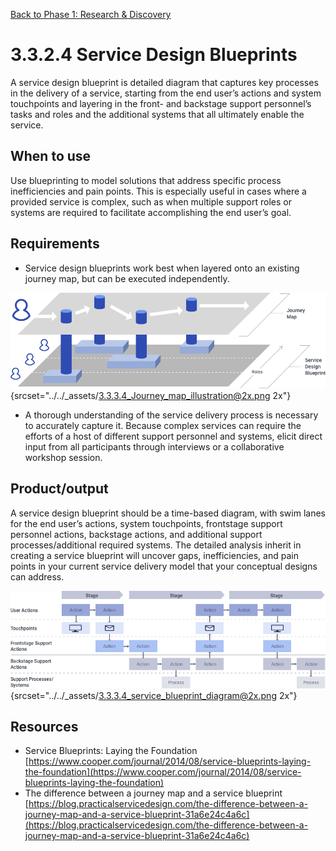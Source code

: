 [Back to Phase 1: Research & Discovery](3-3-research.md)

# 3.3.2.4 Service Design Blueprints

A service design blueprint is detailed diagram that captures key processes in the delivery of a service, starting from the end user’s actions and system touchpoints and layering in the front- and backstage support personnel’s tasks and roles and the additional systems that all ultimately enable the service.

## When to use

Use blueprinting to model solutions that address specific process inefficiencies and pain points. This is especially useful in cases where a provided service is complex, such as when multiple support roles or systems are required to facilitate accomplishing the end user’s goal.

## Requirements

- Service design blueprints work best when layered onto an existing journey map, but can be executed independently.

![3.3.2.4 journey maps](../_assets/3.3.3.4_Journey_map_illustration.png){srcset="../../_assets/3.3.3.4_Journey_map_illustration@2x.png 2x"}

- A thorough understanding of the service delivery process is necessary to accurately capture it. Because complex services can require the efforts of a host of different support personnel and systems, elicit direct input from all participants through interviews or a collaborative workshop session.

## Product/output

A service design blueprint should be a time-based diagram, with swim lanes for the end user’s actions, system touchpoints, frontstage support personnel actions, backstage actions, and additional support processes/additional required systems. The detailed analysis inherit in creating a service blueprint will uncover gaps, inefficiencies, and pain points in your current service delivery model that your conceptual designs can address.

![3.3.2.4 blueprint](../_assets/3.3.3.4_service_blueprint_diagram.png){srcset="../../_assets/3.3.3.4_service_blueprint_diagram@2x.png 2x"}

## Resources

- Service Blueprints: Laying the Foundation [https://www.cooper.com/journal/2014/08/service-blueprints-laying-the-foundation](https://www.cooper.com/journal/2014/08/service-blueprints-laying-the-foundation)
- The difference between a journey map and a service blueprint [https://blog.practicalservicedesign.com/the-difference-between-a-journey-map-and-a-service-blueprint-31a6e24c4a6c](https://blog.practicalservicedesign.com/the-difference-between-a-journey-map-and-a-service-blueprint-31a6e24c4a6c)